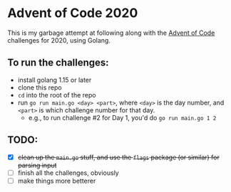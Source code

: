 # Advent of Code 2020

This is my garbage attempt at following along with the [Advent of Code](https://adventofcode.com/2020) challenges for 2020, using Golang.


## To run the challenges:

- install golang 1.15 or later
- clone this repo
- `cd` into the root of the repo
- run `go run main.go <day> <part>`, where `<day>` is the day number, and `<part>` is which challenge number for that day.
  - e.g., to run challenge #2 for Day 1, you'd do `go run main.go 1 2`


## TODO:

- [x] ~~clean up the `main.go` stuff, and use the `flags` package (or similar) for parsing input~~
- [ ] finish all the challenges, obviously
- [ ] make things more betterer